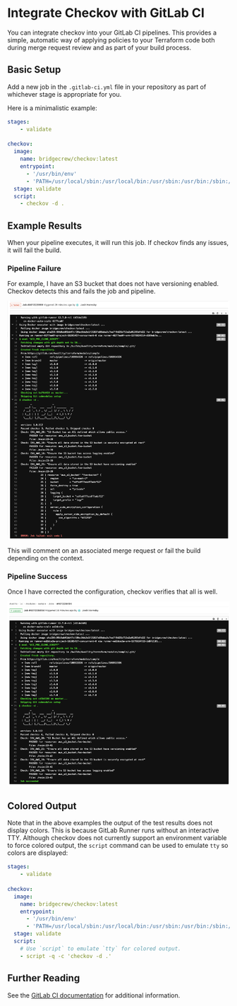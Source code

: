 # Integrate Checkov with GitLab CI

You can integrate checkov into your GitLab CI pipelines. This provides a simple, automatic way of applying policies to your Terraform code both during merge request review and as part of your build process.

## Basic Setup

Add a new job in the `.gitlab-ci.yml` file in your repository as part of whichever stage is appropriate for you.

Here is a minimalistic example:
```yaml
stages:
    - validate

checkov:
  image:
    name: bridgecrew/checkov:latest
    entrypoint:
      - '/usr/bin/env'
      - 'PATH=/usr/local/sbin:/usr/local/bin:/usr/sbin:/usr/bin:/sbin:/bin'
  stage: validate
  script:
    - checkov -d .
```

## Example Results

When your pipeline executes, it will run this job. If checkov finds any issues, it will fail the build.

### Pipeline Failure

For example, I have an S3 bucket that does not have versioning enabled. Checkov detects this and fails the job and pipeline.

![GitLab Failed Job](gitlab_failed_job.png)

This will comment on an associated merge request or fail the build depending on the context.

### Pipeline Success

Once I have corrected the configuration, checkov verifies that all is well.

![GitLab Results](gitlab_results.png)

## Colored Output

Note that in the above examples the output of the test results does not display colors. This is because GitLab Runner runs without an interactive TTY. Although checkov does not currently support an environment variable to force colored output, the `script` command can be used to emulate `tty` so colors are displayed:
```yaml
stages:
    - validate

checkov:
  image:
    name: bridgecrew/checkov:latest
    entrypoint:
      - '/usr/bin/env'
      - 'PATH=/usr/local/sbin:/usr/local/bin:/usr/sbin:/usr/bin:/sbin:/bin'
  stage: validate
  script:
    # Use `script` to emulate `tty` for colored output.
    - script -q -c 'checkov -d .'
```

## Further Reading

See the [GitLab CI documentation](https://docs.gitlab.com/ee/ci/) for additional information.
